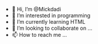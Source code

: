 - 👋 Hi, I’m @Mickdadi
- 👀 I’m interested in programming
- 🌱 I’m currently learning HTML
- 💞️ I’m looking to collaborate on ...
- 📫 How to reach me ...

<!---
Mickdadi/Mickdadi is a ✨ special ✨ repository because its `README.md` (this file) appears on your GitHub profile.
You can click the Preview link to take a look at your changes.
--->
